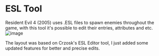 # ESL Tool
Resident Evil 4 (2005) uses .ESL files to spawn enemies throughout the game, with this tool it's possible to edit their entries, attributes and etc.
![image](https://user-images.githubusercontent.com/86802822/229228408-bf32a548-e495-43a0-a7cb-4a4c9ffdfe8b.png)

The layout was based on Crzosk's ESL Editor tool, I just added some updated features for better and precise edits.
